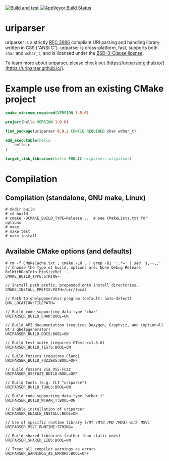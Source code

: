 [![Build and test](https://github.com/uriparser/uriparser/actions/workflows/build-and-test.yml/badge.svg)](https://github.com/uriparser/uriparser/actions/workflows/build-and-test.yml)
[![AppVeyor Build Status](https://ci.appveyor.com/api/projects/status/github/uriparseradmin/uriparser?svg=true)](https://ci.appveyor.com/project/uriparseradmin/uriparser)


# uriparser

uriparser is a
strictly [RFC 3986](https://datatracker.ietf.org/doc/html/rfc3986) compliant
URI parsing and handling library
written in C89 ("ANSI C").
uriparser is cross-platform,
fast,
supports both `char` and `wchar_t`, and
is licensed under the [BSD-3-Clause license](https://spdx.org/licenses/BSD-3-Clause.html).

To learn more about uriparser,
please check out [https://uriparser.github.io/](https://uriparser.github.io/).


# Example use from an existing CMake project

```cmake
cmake_minimum_required(VERSION 3.5.0)

project(hello VERSION 1.0.0)

find_package(uriparser 0.9.2 CONFIG REQUIRED char wchar_t)

add_executable(hello
    hello.c
)

target_link_libraries(hello PUBLIC uriparser::uriparser)
```


# Compilation

## Compilation (standalone, GNU make, Linux)
```console
# mkdir build
# cd build
# cmake -DCMAKE_BUILD_TYPE=Release ..  # see CMakeLists.txt for options
# make
# make test
# make install
```

## Available CMake options (and defaults)
```console
# rm -f CMakeCache.txt ; cmake -LH . | grep -B1 ':.*=' | sed 's,--,,'
// Choose the type of build, options are: None Debug Release RelWithDebInfo MinSizeRel ...
CMAKE_BUILD_TYPE:STRING=

// Install path prefix, prepended onto install directories.
CMAKE_INSTALL_PREFIX:PATH=/usr/local

// Path to qhelpgenerator program (default: auto-detect)
QHG_LOCATION:FILEPATH=

// Build code supporting data type 'char'
URIPARSER_BUILD_CHAR:BOOL=ON

// Build API documentation (requires Doxygen, Graphviz, and (optional) Qt's qhelpgenerator)
URIPARSER_BUILD_DOCS:BOOL=ON

// Build test suite (requires GTest >=1.8.0)
URIPARSER_BUILD_TESTS:BOOL=ON

// Build fuzzers (requires Clang)
URIPARSER_BUILD_FUZZERS:BOOL=OFF

// Build fuzzers via OSS-Fuzz
URIPARSER_OSSFUZZ_BUILD:BOOL=OFF

// Build tools (e.g. CLI "uriparse")
URIPARSER_BUILD_TOOLS:BOOL=ON

// Build code supporting data type 'wchar_t'
URIPARSER_BUILD_WCHAR_T:BOOL=ON

// Enable installation of uriparser
URIPARSER_ENABLE_INSTALL:BOOL=ON

// Use of specific runtime library (/MT /MTd /MD /MDd) with MSVC
URIPARSER_MSVC_RUNTIME:STRING=

// Build shared libraries (rather than static ones)
URIPARSER_SHARED_LIBS:BOOL=ON

// Treat all compiler warnings as errors
URIPARSER_WARNINGS_AS_ERRORS:BOOL=OFF
```
